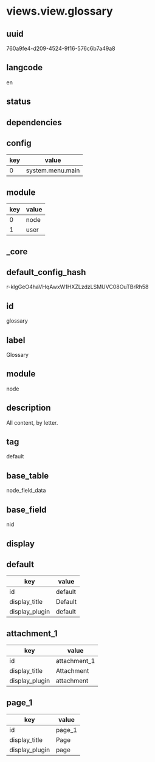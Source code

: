 # views.view.glossary

## uuid
760a9fe4-d209-4524-9f16-576c6b7a49a8

## langcode
en

## status


## dependencies

## config
|key|value|
|-|-|
|0|system.menu.main|


## module
|key|value|
|-|-|
|0|node|
|1|user|


## _core

## default_config_hash
r-klgGeO4haVHqAwxW1HXZLzdzLSMUVC08OuTBrRh58

## id
glossary

## label
Glossary

## module
node

## description
All content, by letter.

## tag
default

## base_table
node_field_data

## base_field
nid

## display

## default
|key|value|
|-|-|
|id|default|
|display_title|Default|
|display_plugin|default|


## attachment_1
|key|value|
|-|-|
|id|attachment_1|
|display_title|Attachment|
|display_plugin|attachment|


## page_1
|key|value|
|-|-|
|id|page_1|
|display_title|Page|
|display_plugin|page|


